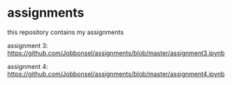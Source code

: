 # assignments
this repository contains my assignments


assignment 3: https://github.com/Jobbonsel/assignments/blob/master/assignment3.ipynb


assignment 4: https://github.com/Jobbonsel/assignments/blob/master/assignment4.ipynb
